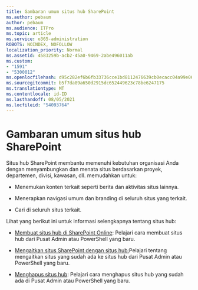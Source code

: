 ```yaml
---
title: Gambaran umum situs hub SharePoint
ms.author: pebaum
author: pebaum
ms.audience: ITPro
ms.topic: article
ms.service: o365-administration
ROBOTS: NOINDEX, NOFOLLOW
localization_priority: Normal
ms.assetid: 4583259b-acb2-45a0-9469-2abe496011ab
ms.custom:
- "1591"
- "5300012"
ms.openlocfilehash: d95c282ef6b6fb33736cce1bd8112476639cb0ecacc04a99e06869bf3feb830f
ms.sourcegitcommit: b5f7da89a650d2915dc652449623c78be6247175
ms.translationtype: MT
ms.contentlocale: id-ID
ms.lasthandoff: 08/05/2021
ms.locfileid: "54093764"
---
```

# <a name="sharepoint-hub-sites-overview"></a>Gambaran umum situs hub SharePoint

Situs hub SharePoint membantu memenuhi kebutuhan organisasi Anda dengan menyambungkan dan menata situs berdasarkan proyek, departemen, divisi, kawasan, dll. memudahkan untuk:

- Menemukan konten terkait seperti berita dan aktivitas situs lainnya.

- Menerapkan navigasi umum dan branding di seluruh situs yang terkait. 

- Cari di seluruh situs terkait.

Lihat yang berikut ini untuk informasi selengkapnya tentang situs hub:
- [Membuat situs hub di SharePoint Online](https://docs.microsoft.com/sharepoint/create-hub-site): Pelajari cara membuat situs hub dari Pusat Admin atau PowerShell yang baru.

- [Mengaitkan situs SharePoint dengan situs hub:](https://support.office.com/article/associate-a-sharepoint-site-with-a-hub-site-ae0009fd-af04-4d3d-917d-88edb43efc05)Pelajari tentang mengaitkan situs yang sudah ada ke situs hub dari Pusat Admin atau PowerShell yang baru.

- [Menghapus situs hub](https://docs.microsoft.com/sharepoint/remove-hub-site): Pelajari cara menghapus situs hub yang sudah ada di Pusat Admin atau PowerShell yang baru.

